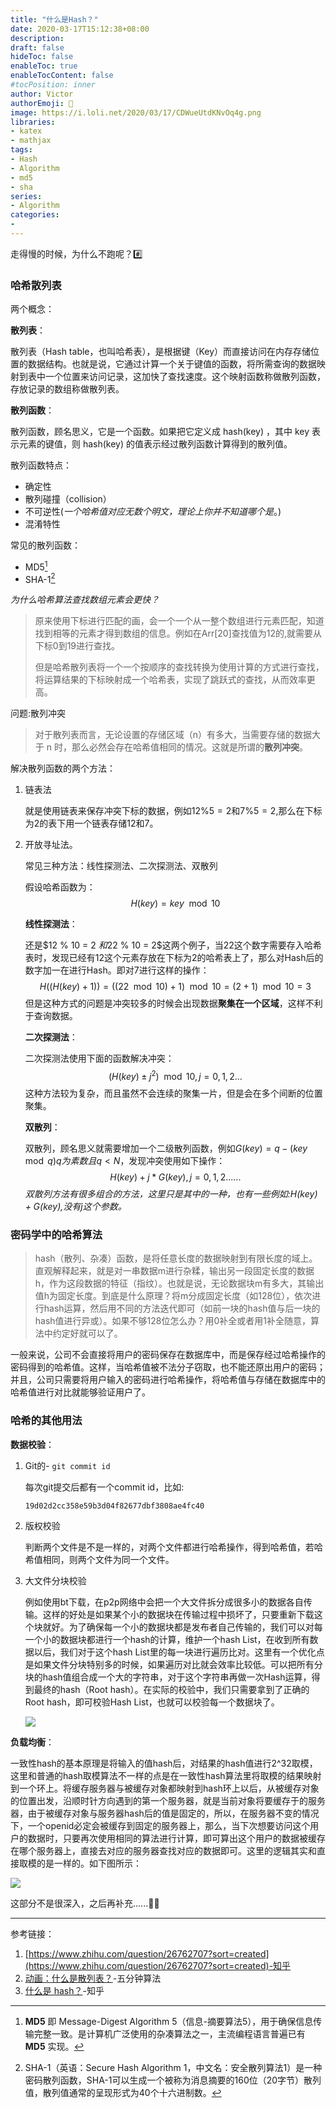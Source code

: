 ```yaml
---
title: "什么是Hash？"
date: 2020-03-17T15:12:38+08:00
description:
draft: false
hideToc: false
enableToc: true
enableTocContent: false
#tocPosition: inner
author: Victor
authorEmoji: 👻
image: https://i.loli.net/2020/03/17/CDWueUtdKNvOq4g.png
libraries:
- katex
- mathjax
tags:
- Hash
- Algorithm
- md5
- sha
series:
- Algorithm
categories:
-
---
```






走得慢的时候，为什么不跑呢？:hash:

<!--more-->

### 哈希散列表

两个概念：

**散列表**：

散列表（Hash table，也叫哈希表），是根据键（Key）而直接访问在内存存储位置的数据结构。也就是说，它通过计算一个关于键值的函数，将所需查询的数据映射到表中一个位置来访问记录，这加快了查找速度。这个映射函数称做散列函数，存放记录的数组称做散列表。

**散列函数**：

散列函数，顾名思义，它是一个函数。如果把它定义成 hash(key) ，其中 key 表示元素的键值，则 hash(key) 的值表示经过散列函数计算得到的散列值。

散列函数特点：

* 确定性
* 散列碰撞（collision）
* 不可逆性(*一个哈希值对应无数个明文，理论上你并不知道哪个是*。)
* 混淆特性

常见的散列函数：

* MD5[^②]
* SHA-1[^③]

*为什么哈希算法查找数组元素会更快？*

> 原来使用下标进行匹配的画，会一个一个从一整个数组进行元素匹配，知道找到相等的元素才得到数组的信息。例如在Arr[20]查找值为12的,就需要从下标0到19进行查找。
>
> 但是哈希散列表将一个一个按顺序的查找转换为使用计算的方式进行查找，将运算结果的下标映射成一个哈希表，实现了跳跃式的查找，从而效率更高。

问题:散列冲突

> 对于散列表而言，无论设置的存储区域（n）有多大，当需要存储的数据大于 n 时，那么必然会存在哈希值相同的情况。这就是所谓的**散列冲突**。



解决散列函数的两个方法：

1. 链表法

   就是使用链表来保存冲突下标的数据，例如$12 \% 5 = 2$和$7 \% 5 = 2$,那么在下标为2的表下用一个链表存储12和7。

2. 开放寻址法。

   常见三种方法：线性探测法、二次探测法、双散列

   假设哈希函数为：
   $$
   H(key) = key \mod10
   $$
   

   **线性探测法**：

   还是$12 \% 10 = 2 $和$22 \% 10 = 2$这两个例子，当22这个数字需要存入哈希表时，发现已经有12这个元素存放在下标为2的哈希表上了，那么对Hash后的数字加一在进行Hash。即对7进行这样的操作：
   $$
   H((H(key)+1)) = ((22 \mod 10) + 1) \mod 10 = (2 + 1) \mod 10 = 3
   $$
   但是这种方式的问题是冲突较多的时候会出现数据**聚集在一个区域**，这样不利于查询数据。

   **二次探测法**：

   二次探测法使用下面的函数解决冲突：
   $$
   (H(key) \pm j^2) \mod 10,j = 0,1,2...
   $$
   这种方法较为复杂，而且虽然不会连续的聚集一片，但是会在多个间断的位置聚集。

   **双散列**：

   双散列，顾名思义就需要增加一个二级散列函数，例如$G(key) = q - (key \mod q)  q为素数且q<N$，发现冲突使用如下操作：
   $$
   H(key) + j * G(key),j = 0,1,2......
   $$
   *双散列方法有很多组合的方法，这里只是其中的一种，也有一些例如:$H(key) + G(key)$,没有j这个参数。*

### 密码学中的哈希算法

> hash（散列、杂凑）函数，是将任意长度的数据映射到有限长度的域上。直观解释起来，就是对一串数据m进行杂糅，输出另一段固定长度的数据h，作为这段数据的特征（指纹）。也就是说，无论数据块m有多大，其输出值h为固定长度。到底是什么原理？将m分成固定长度（如128位），依次进行hash运算，然后用不同的方法迭代即可（如前一块的hash值与后一块的hash值进行异或）。如果不够128位怎么办？用0补全或者用1补全随意，算法中约定好就可以了。
>

一般来说，公司不会直接将用户的密码保存在数据库中，而是保存经过哈希操作的密码得到的哈希值。这样，当哈希值被不法分子窃取，也不能还原出用户的密码；并且，公司只需要将用户输入的密码进行哈希操作，将哈希值与存储在数据库中的哈希值进行对比就能够验证用户了。



### 哈希的其他用法



**数据校验**：

1. Git的\- `git commit id`

   每次git提交后都有一个commit id，比如:

   `19d02d2cc358e59b3d04f82677dbf3808ae4fc40`

2. 版权校验

   判断两个文件是不是一样的，对两个文件都进行哈希操作，得到哈希值，若哈希值相同，则两个文件为同一个文件。

3. 大文件分块校验

   例如使用bt下载，在p2p网络中会把一个大文件拆分成很多小的数据各自传输。这样的好处是如果某个小的数据块在传输过程中损坏了，只要重新下载这个块就好。为了确保每一个小的数据块都是发布者自己传输的，我们可以对每一个小的数据块都进行一个hash的计算，维护一个hash List，在收到所有数据以后，我们对于这个hash List里的每一块进行遍历比对。这里有一个优化点是如果文件分块特别多的时候，如果遍历对比就会效率比较低。可以把所有分块的hash值组合成一个大的字符串，对于这个字符串再做一次Hash运算，得到最终的hash（Root hash）。在实际的校验中，我们只需要拿到了正确的Root hash，即可校验Hash List，也就可以校验每一个数据块了。

   ![](https://i.loli.net/2020/03/17/H1ZtJnGd6jveVPs.png)

**负载均衡**：

一致性hash的基本原理是将输入的值hash后，对结果的hash值进行2^32取模，这里和普通的hash取模算法不一样的点是在一致性hash算法里将取模的结果映射到一个环上。将缓存服务器与被缓存对象都映射到hash环上以后，从被缓存对象的位置出发，沿顺时针方向遇到的第一个服务器，就是当前对象将要缓存于的服务器，由于被缓存对象与服务器hash后的值是固定的，所以，在服务器不变的情况下，一个openid必定会被缓存到固定的服务器上，那么，当下次想要访问这个用户的数据时，只要再次使用相同的算法进行计算，即可算出这个用户的数据被缓存在哪个服务器上，直接去对应的服务器查找对应的数据即可。这里的逻辑其实和直接取模的是一样的。如下图所示：

![](https://i.loli.net/2020/03/17/L1vCBQA7lyqhStG.png)



这部分不是很深入，之后再补充......:biking_man:



---

参考链接：

1. [https://www.zhihu.com/question/26762707?sort=created](https://www.zhihu.com/question/26762707?sort=created)-知乎
2. [动画：什么是散列表？](https://mp.weixin.qq.com/s?__biz=MzUyNjQxNjYyMg==&mid=2247484447&idx=1&sn=78bc3d7a69616de0676f176b7b47520e&chksm=fa0e6b9ecd79e288dbaf3817d3b5f7ec0b17c18626f4485e3b5fb62fbc79e89fa8f114857770&scene=21#wechat_redirect)-五分钟算法
3. [什么是 hash？](https://www.zhihu.com/question/26762707?sort=created)-知乎





[^①]: [BSD](https://baike.baidu.com/item/BSD)是"Berkeley Software Distribution"的缩写，[意思](https://baike.baidu.com/item/意思)是"伯克利软件发行版"
[^②]: **MD5** 即 Message-Digest Algorithm 5（信息-摘要算法5），用于确保信息传输完整一致。是计算机广泛使用的杂凑算法之一，主流编程语言普遍已有 **MD5** 实现。
[^③]: SHA-1（英语：Secure Hash Algorithm 1，中文名：安全散列算法1）是一种密码散列函数，SHA-1可以生成一个被称为消息摘要的160位（20字节）散列值，散列值通常的呈现形式为40个十六进制数。